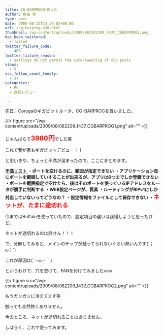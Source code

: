 ```yaml
---
title: CG-BARPROGを買った
author: 魚住 惇
type: post
date: 2009-08-22T14:39:02+00:00
url: /cg-barprog-428.html
thumbnail: /wp-content/uploads/2009/08/082209_1437_CGBARPROG1.png
has_been_twittered:
  - failed
twitter_failure_code:
  - 400
twitter_failure_reason:
  - Settings do not permit the auto-tweeting of old posts
views:
  - 5
scc_follow_count_feedly:
  - 37
categories:
  - PC
  - 商品レビュー

---
```

</p> 

先日、Coregaのギガビットルータ、CG-BARPROGを買いました。</p> 

{{< figure src="/wp-content/uploads/2009/08/082209_1437_CGBARPROG1.png" alt="" >}} 

<!--more-->

じゃんぱらで<span style="color: red; font-size: 16pt;"><b>3980円</b></span>でした笑</p> 

これで我が家もギガビットデビュー！！</p> 

と思いきや、ちょっと不満が溜まったので、ここにまとめます。</p> 

<span style="text-decoration: underline;"><b>不満リスト </b></span> **・ポートを空けるのに、範囲が指定できない** **・アプリケーション毎にポートを範囲していすることが出来るが、アプリは6つまでしか登録できない** **・ポートを範囲指定で空けたら、後はそのポートを使っているIPアドレスをルータが勝手に判断する** **・WEB設定ページが、質素** **・ルーティングがRIPv1にしか対応していないってどうなの？** **・設定情報をファイルとして保存できない** **・<span style="color: red; font-size: 14pt;">ネットが、たまに途切れる</span>** </p> 

今まではBuffaloを使っていたので、設定項目の違いは我慢しようと思ったけど、</p> 

ネットが途切れるのは許せん！！！</p> 

で、分解してみると、メインのチップが触ってられないくらい熱いんです(´；ω；\`)</p> 

これが原因は(´・ω・｀)</p> </p> 

というわけで、穴を空けて、FANを付けてみましたｗｗ

{{< figure src="/wp-content/uploads/2009/08/082209_1437_CGBARPROG2.png" alt="" >}} 

もうガンガンに冷えてます笑</p> 

触っても全然熱くありません。</p> 

今のところ、ネットが途切れることはありません。</p> 

しばらく、これで使ってみます。